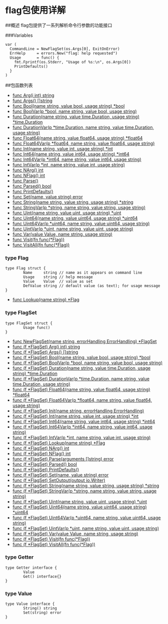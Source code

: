 # flag包使用详解

##概述
flag包提供了一系列解析命令行参数的功能接口

###Variables
    
    var (
      CommandLine = NewFlagSet(os.Args[0], ExitOnError)
      ErrHelp     = errors.New("flag: help requested")
      Usage       = func() {
        fmt.Fprintf(os.Stderr, "Usage of %s:\n", os.Args[0])
        PrintDefaults()
      }
    )


##包函数列表
- [func Arg(i int) string](Arg.md)
- [func Args() []string](Args.md)
- [func Bool(name string, value bool, usage string) *bool](Bool.md)
- [func BoolVar(p *bool, name string, value bool, usage string)](BoolVar.md)
- [func Duration(name string, value time.Duration, usage string) *time.Duration](Duration.md)
- [func DurationVar(p *time.Duration, name string, value time.Duration, usage string)](DurationVar.md)
- [func Float64(name string, value float64, usage string) *float64](Float64.md)
- [func Float64Var(p *float64, name string, value float64, usage string)](Float64Var.md)
- [func Int(name string, value int, usage string) *int](Int.md)
- [func Int64(name string, value int64, usage string) *int64](Int64.md)
- [func Int64Var(p *int64, name string, value int64, usage string)](Int64Var.md)
- [func IntVar(p *int, name string, value int, usage string)](IntVar.md)
- [func NArg() int](NArg.md)
- [func NFlag() int](NFlag.md)
- [func Parse()](Parse.md)
- [func Parsed() bool](Parsed.md)
- [func PrintDefaults()](PrintDefaults.md)
- [func Set(name, value string) error](Set.md)
- [func String(name string, value string, usage string) *string](String.md)
- [func StringVar(p *string, name string, value string, usage string)](StringVar.md)
- [func Uint(name string, value uint, usage string) *uint](Uint.md)
- [func Uint64(name string, value uint64, usage string) *uint64](Uint64.md)
- [func Uint64Var(p *uint64, name string, value uint64, usage string)](Uint64Var.md)
- [func UintVar(p *uint, name string, value uint, usage string)](UintVar.md)
- [func Var(value Value, name string, usage string)](Var.md)
- [func Visit(fn func(*Flag))](Visit.md)
- [func VisitAll(fn func(*Flag))](VisitAll.md)

### type Flag
	
	type Flag struct {
	        Name     string // name as it appears on command line
	        Usage    string // help message
	        Value    Value  // value as set
	        DefValue string // default value (as text); for usage message
	}

- [func Lookup(name string) *Flag](Lookup.md)

### type FlagSet
    
    type FlagSet struct {
            Usage func()
    }

- [func NewFlagSet(name string, errorHandling ErrorHandling) *FlagSet](NewFlagSet.md)
- [func (f *FlagSet) Arg(i int) string](FlagSetArg.md)
- [func (f *FlagSet) Args() []string](FlagSetArgs.md)
- [func (f *FlagSet) Bool(name string, value bool, usage string) *bool](FlagSetBool.md)
- [func (f *FlagSet) BoolVar(p *bool, name string, value bool, usage string)](FlagSetBoolVar.md)
- [func (f *FlagSet) Duration(name string, value time.Duration, usage string) *time.Duration](FlagSetDuration.md)
- [func (f *FlagSet) DurationVar(p *time.Duration, name string, value time.Duration, usage string)](FlagSetDurationVar.md)
- [func (f *FlagSet) Float64(name string, value float64, usage string) *float64](FlagSetFloat64.md)
- [func (f *FlagSet) Float64Var(p *float64, name string, value float64, usage string)](FlagSetFloat64Var)
- [func (f *FlagSet) Init(name string, errorHandling ErrorHandling)](FlagSetInit.md)
- [func (f *FlagSet) Int(name string, value int, usage string) *int](FlagSetInt.md)
- [func (f *FlagSet) Int64(name string, value int64, usage string) *int64](FlagSetInt64.md)
- [func (f *FlagSet) Int64Var(p *int64, name string, value int64, usage string)](FlagSetInt64Var.md)
- [func (f *FlagSet) IntVar(p *int, name string, value int, usage string)](FlagSetIntVar.md)
- [func (f *FlagSet) Lookup(name string) *Flag](FlagSetLookup.md)
- [func (f *FlagSet) NArg() int](FlagSetNArg.md)
- [func (f *FlagSet) NFlag() int](FlagSetNFlag.md)
- [func (f *FlagSet) Parse(arguments []string) error](FlagSetParse.md)
- [func (f *FlagSet) Parsed() bool](FlagSetParsed.md)
- [func (f *FlagSet) PrintDefaults()](FlagSetPrintDefaults.md)
- [func (f *FlagSet) Set(name, value string) error](FlagSetSet.md)
- [func (f *FlagSet) SetOutput(output io.Writer)](FlagSetSetOutput.md)
- [func (f *FlagSet) String(name string, value string, usage string) *string](FlagSetString.md)
- [func (f *FlagSet) StringVar(p *string, name string, value string, usage string)](FlagSetStringVar.md)
- [func (f *FlagSet) Uint(name string, value uint, usage string) *uint](FlagSetUint.md)
- [func (f *FlagSet) Uint64(name string, value uint64, usage string) *uint64](FlagSetUint64.md)
- [func (f *FlagSet) Uint64Var(p *uint64, name string, value uint64, usage string)](FlagSetUint64Var.md)
- [func (f *FlagSet) UintVar(p *uint, name string, value uint, usage string)](FlagSetUintVar.md)
- [func (f *FlagSet) Var(value Value, name string, usage string)](FlagSetVar.md)
- [func (f *FlagSet) Visit(fn func(*Flag))](FlagSetVisit.md)
- [func (f *FlagSet) VisitAll(fn func(*Flag))](FlagSetVisitAll.md)

### type Getter
    
    type Getter interface {
            Value
            Get() interface{}
    }

### type Value
    
    type Value interface {
            String() string
            Set(string) error
    }
